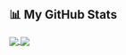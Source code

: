 ## 📊 My GitHub Stats

<a href="https://github.com/Sparab16">
  <img align="center" src="https://github-readme-stats.vercel.app/api?username=Sparab16&hide=prs,issues,contribs&count_private=true&show_icons=true&theme=dracula&border_radius=10&locale=en" />
</a>
<a href="https://github.com/Sparab16">
  <img align="center" src="https://github-readme-stats.vercel.app/api/top-langs/?username=Sparab16&layout=compact&border_radius=10&theme=dracula" />
</a>
